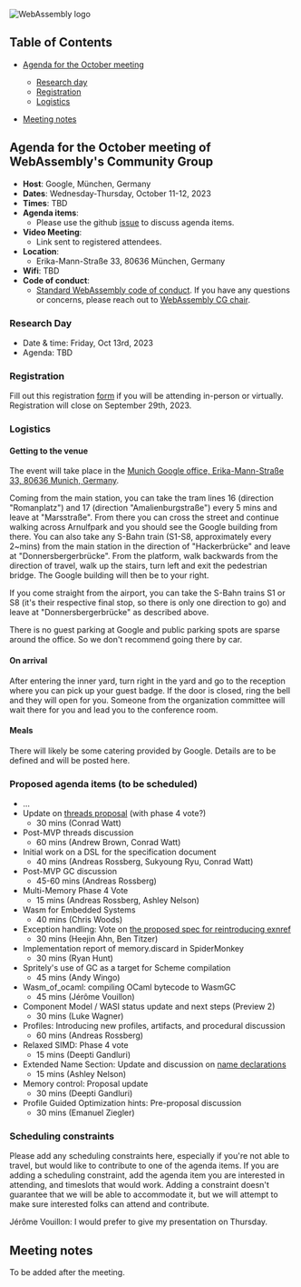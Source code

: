![WebAssembly logo](/images/WebAssembly.png)

## Table of Contents

* [Agenda for the October meeting](#agenda-for-the-October-meeting-of-webassemblys-community-group)
    
   * [Research day](#research-day) 
   * [Registration](#registration)
   * [Logistics](#logistics)

* [Meeting notes](#meeting-notes)


## Agenda for the October meeting of WebAssembly's Community Group

- **Host**: Google, München, Germany
- **Dates**: Wednesday-Thursday, October 11-12, 2023
- **Times**: TBD
- **Agenda items**:
    - Please use the github [issue](https://github.com/WebAssembly/meetings/issues/1341) to discuss agenda items.
- **Video Meeting**:
    - Link sent to registered attendees.
- **Location**:
    - Erika-Mann-Straße 33, 80636 München, Germany
- **Wifi**: TBD
- **Code of conduct**:
    - [Standard WebAssembly code of conduct](https://github.com/WebAssembly/design/blob/master/CodeOfConduct.md).  If you have any questions or concerns, please reach out to [WebAssembly CG chair](mailto:webassembly-cg-chair@chromium.org).

### Research Day

- Date & time: Friday, Oct 13rd, 2023 
- Agenda: TBD

### Registration

Fill out this registration [form](https://docs.google.com/forms/d/e/1FAIpQLSdFUvB3MC9GNMuOMlN8Iab499xW30NaoxRgMWVjRwo9wLrbNQ/viewform?usp=header_link) if you will be attending in-person or virtually. Registration will close on September 29th, 2023.

### Logistics
#### Getting to the venue
The event will take place in the [Munich Google office, Erika-Mann-Straße 33, 80636 Munich, Germany](https://maps.app.goo.gl/D1qhzzZtwGH6YY1Q8).

Coming from the main station, you can take the tram lines 16 (direction "Romanplatz") and 17 (direction "Amalienburgstraße") every 5 mins and leave at "Marsstraße". From there you can cross the street and continue walking across Arnulfpark and you should see the Google building from there. You can also take any S-Bahn train (S1-S8, approximately every 2~mins) from the main station in the direction of "Hackerbrücke" and leave at "Donnersbergerbrücke". From the platform, walk backwards from the direction of travel, walk up the stairs, turn left and exit the pedestrian bridge. The Google building will then be to your right.

If you come straight from the airport, you can take the S-Bahn trains S1 or S8 (it's their respective final stop, so there is only one direction to go) and leave at "Donnersbergerbrücke" as described above.

There is no guest parking at Google and public parking spots are sparse around the office. So we don't recommend going there by car.

#### On arrival
After entering the inner yard, turn right in the yard and go to the reception where you can pick up your guest badge. If the door is closed, ring the bell and they will open for you. Someone from the organization committee will wait there for you and lead you to the conference room.

#### Meals
There will likely be some catering provided by Google. Details are to be defined and will be posted here.

### Proposed agenda items (to be scheduled)
- ...
- Update on [threads proposal](https://github.com/WebAssembly/threads) (with phase 4 vote?)
  - 30 mins (Conrad Watt)
- Post-MVP threads discussion
  - 60 mins (Andrew Brown, Conrad Watt)
- Initial work on a DSL for the specification document
  - 40 mins (Andreas Rossberg, Sukyoung Ryu, Conrad Watt)
- Post-MVP GC discussion
  - 45-60 mins (Andreas Rossberg)
- Multi-Memory Phase 4 Vote
  - 15 mins (Andreas Rossberg, Ashley Nelson)
- Wasm for Embedded Systems
  - 40 mins (Chris Woods)
- Exception handling: Vote on [the proposed spec for reintroducing exnref](https://github.com/WebAssembly/exception-handling/issues/281)
  - 30 mins (Heejin Ahn, Ben Titzer)
- Implementation report of memory.discard in SpiderMonkey
  - 30 mins (Ryan Hunt)
- Spritely's use of GC as a target for Scheme compilation
  - 45 mins (Andy Wingo)
- Wasm_of_ocaml: compiling OCaml bytecode to WasmGC
  - 45 mins (Jérôme Vouillon) 
- Component Model / WASI status update and next steps (Preview 2)
  - 30 mins (Luke Wagner)
- Profiles: Introducing new profiles, artifacts, and procedural discussion
  - 60 mins (Andreas Rossberg)
- Relaxed SIMD: Phase 4 vote
  - 15 mins (Deepti Gandluri)
- Extended Name Section: Update and discussion on [name declarations](https://github.com/WebAssembly/annotations/issues/21)
  - 15 mins (Ashley Nelson)
- Memory control: Proposal update
  - 30 mins (Deepti Gandluri)
- Profile Guided Optimization hints: Pre-proposal discussion
  - 30 mins (Emanuel Ziegler)

### Scheduling constraints

Please add any scheduling constraints here, especially if you're not able to travel, but would like to contribute to one of the agenda items. If you are adding a scheduling constraint, add the agenda item you are interested in attending, and timeslots that would work. Adding a constraint doesn't guarantee that we will be able to accommodate it, but we will attempt to make sure interested folks can attend and contribute. 

Jérôme Vouillon: I would prefer to give my presentation on Thursday.

## Meeting notes
To be added after the meeting.
